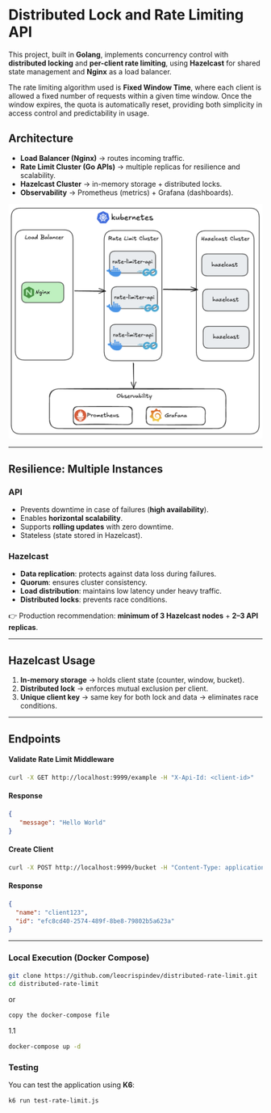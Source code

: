 # Distributed Lock and Rate Limiting API

This project, built in **Golang**, implements concurrency control with **distributed locking** and **per-client rate limiting**, using **Hazelcast** for shared state management and **Nginx** as a load balancer.

The rate limiting algorithm used is **Fixed Window Time**, where each client is allowed a fixed number of requests within a given time window. Once the window expires, the quota is automatically reset, providing both simplicity in access control and predictability in usage.

## Architecture

- **Load Balancer (Nginx)** → routes incoming traffic.  
- **Rate Limit Cluster (Go APIs)** → multiple replicas for resilience and scalability.  
- **Hazelcast Cluster** → in-memory storage + distributed locks.  
- **Observability** → Prometheus (metrics) + Grafana (dashboards).  

![Architecture](archtecture.png)

---

## Resilience: Multiple Instances

### API
- Prevents downtime in case of failures (**high availability**).  
- Enables **horizontal scalability**.  
- Supports **rolling updates** with zero downtime.  
- Stateless (state stored in Hazelcast).  

### Hazelcast
- **Data replication**: protects against data loss during failures.  
- **Quorum**: ensures cluster consistency.  
- **Load distribution**: maintains low latency under heavy traffic.  
- **Distributed locks**: prevents race conditions.  

👉 Production recommendation: **minimum of 3 Hazelcast nodes** + **2–3 API replicas**.  

---

## Hazelcast Usage

1. **In-memory storage** → holds client state (counter, window, bucket).  
2. **Distributed lock** → enforces mutual exclusion per client.  
3. **Unique client key** → same key for both lock and data → eliminates race conditions.  

---

## Endpoints

#### Validate Rate Limit Middleware

```bash
curl -X GET http://localhost:9999/example -H "X-Api-Id: <client-id>"
```

#### Response
```json
{
   "message": "Hello World"
}
```

#### Create Client
```bash
curl -X POST http://localhost:9999/bucket -H "Content-Type: application/json"   -d '{"name":"client123"}'
```

#### Response 
```json
{
  "name": "client123",
  "id": "efc8cd40-2574-489f-8be8-79802b5a623a"
}
```

---

### Local Execution (Docker Compose)
```bash
git clone https://github.com/leocrispindev/distributed-rate-limit.git
cd distributed-rate-limit
```
or 
```txt
copy the docker-compose file
```
1.1
```bash
docker-compose up -d

```




### Testing
You can test the application using **K6**:
```bash
k6 run test-rate-limit.js
```
